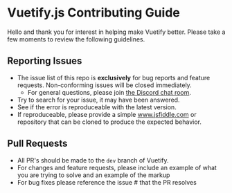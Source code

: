 # Vuetify.js Contributing Guide

Hello and thank you for interest in helping make Vuetify better. Please take a few moments to review the following guidelines.

## Reporting Issues
* The issue list of this repo is <strong>exclusively</strong> for bug reports and feature requests. Non-conforming issues will be closed immediately.
  * For general questions, please join <a href="https://discordapp.com/invite/s93b7Fv">the Discord chat room</a>.
* Try to search for your issue, it may have been answered.
* See if the error is reproduceable with the latest version.
* If reproduceable, please provide a simple www.jsfiddle.com or repository that can be cloned to produce the expected behavior.

## Pull Requests
* All PR's should be made to the ```dev``` branch of Vuetify.
* For changes and feature requests, please include an example of what you are trying to solve and an example of the markup
* For bug fixes please reference the issue # that the PR resolves
